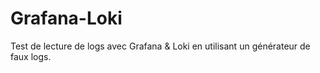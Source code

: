 # Grafana-Loki

Test de lecture de logs avec Grafana & Loki en utilisant un générateur de faux logs.
